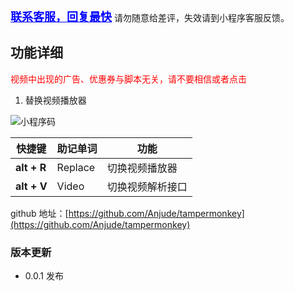 <a href="https://mmbiz.qpic.cn/mmbiz_jpg/A9f425z0mvAxjZtQCEAkPgVicTUNicJMgyZZl88AibR57hgLfNgMWYnWSibhKRMNiaTTWxt6QdwYsH7YJU5ndhUqn0w/640?wx_fmt=jpeg" target="_blanck" style="font-size: 18px; color: blue;font-weight: bold;">联系客服，回复最快</a>
请勿随意给差评，失效请到小程序客服反馈。

## 功能详细

<span style="color: red;">视频中出现的广告、优惠券与脚本无关，请不要相信或者点击</span>

1. 替换视频播放器

![小程序码](https://mmbiz.qpic.cn/mmbiz_jpg/A9f425z0mvAxjZtQCEAkPgVicTUNicJMgyZZl88AibR57hgLfNgMWYnWSibhKRMNiaTTWxt6QdwYsH7YJU5ndhUqn0w/640?wx_fmt=jpeg)


| **快捷键**  | **助记单词** | **功能**         |
| ----------- | ------------ | ---------------- |
| **alt + R** | Replace      | 切换视频播放器   |
| **alt + V** | Video        | 切换视频解析接口 |

github 地址：[https://github.com/Anjude/tampermonkey](https://github.com/Anjude/tampermonkey)

### 版本更新

- 0.0.1 发布
